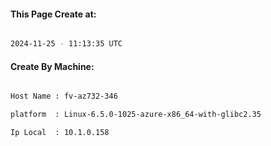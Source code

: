 
   
#### This Page Create at:

```bash

2024-11-25 - 11:13:35 UTC

```

#### Create By Machine:

```bash

Host Name : fv-az732-346

platform  : Linux-6.5.0-1025-azure-x86_64-with-glibc2.35

Ip Local  : 10.1.0.158

```

